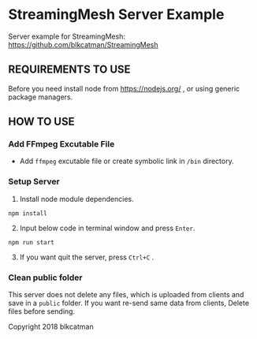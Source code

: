 # StreamingMesh Server Example

Server example for StreamingMesh: https://github.com/blkcatman/StreamingMesh


## REQUIREMENTS TO USE

Before you need install node from https://nodejs.org/ , or using generic package managers.


## HOW TO USE

### Add FFmpeg Excutable File

* Add `ffmpeg` excutable file or create symbolic link in `/bin` directory.


### Setup Server

1. Install node module dependencies.
```
npm install
```

2. Input below code in terminal window and press `Enter`.
```
npm run start
```

3. If you want quit the server, press `Ctrl+C` .


### Clean public folder

This server does not delete any files, which is uploaded from clients and save in a `public` folder.
If you want re-send same data from clients, Delete files before sending. 


Copyright 2018 blkcatman